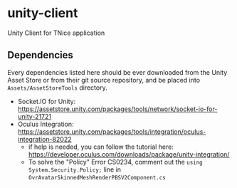 # unity-client
Unity Client for TNice application

## Dependencies

Every dependencies listed here should be ever downloaded from the Unity Asset Store or from their git source repository, and be placed into `Assets/AssetStoreTools` directory.

* Socket.IO for Unity: https://assetstore.unity.com/packages/tools/network/socket-io-for-unity-21721
* Oculus Integration: https://assetstore.unity.com/packages/tools/integration/oculus-integration-82022
    * if help is needed, you can follow the tutorial here: https://developer.oculus.com/downloads/package/unity-integration/
    * To solve the "Policy" Error CS0234, comment out the `using System.Security.Policy;` line in `OvrAvatarSkinnedMeshRenderPBSV2Component.cs`
